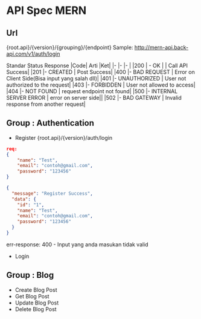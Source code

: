# API Spec MERN

## Url

{root.api}/{version}/{grouping}/{endpoint}
Sample:
<http://mern-api.back-api.com/v1/auth/login>

Standar Status Response
|Code| Arti                   |Ket|
|-   |-                       |-  |
|200 | - OK |                 | Call API Success|
|201 |- CREATED               | Post Success|
|400 |- BAD REQUEST           | Error on Client Side(Bisa input yang salah dll)|
|401 |- UNAUTHORIZED          | User not authorized to the request|
|403 |- FORBIDDEN             | User not allowed to access|
|404 |- NOT FOUND             | request endpoint not found|
|500 |- INTERNAL SERVER ERROR | error on server side||
|502 |- BAD GATEWAY           | Invalid response from another request|

## Group : Authentication

- Register
{root.api}/{version}/auth/login

```json
req:
{
    "name": "Test",
    "email": "contoh@gmail.com",
    "password": "123456"
}
```

```json
{
  "message": "Register Success",
  "data": {
    "id": "1",
    "name": "Test",
    "email": "contoh@gmail.com",
    "password": "123456"
  }
}
```

err-response:
400 - Input yang anda masukan tidak valid

- Login

## Group : Blog

- Create Blog Post
- Get Blog Post
- Update Blog Post
- Delete Blog Post
